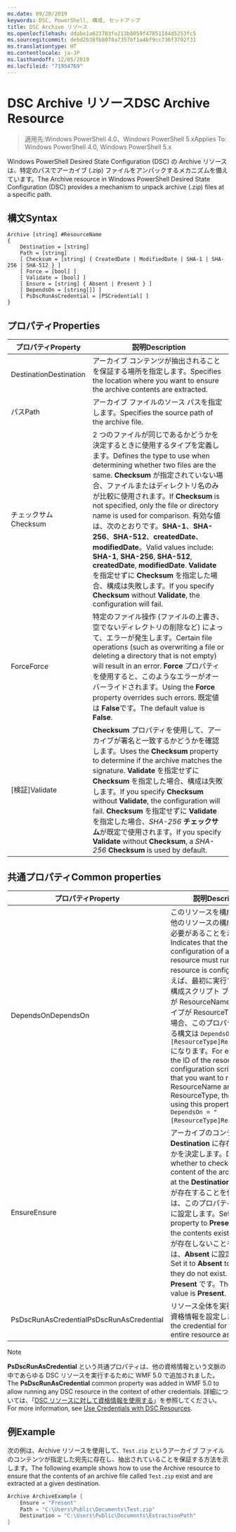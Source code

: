 ```yaml
---
ms.date: 09/20/2019
keywords: DSC, PowerShell, 構成, セットアップ
title: DSC Archive リソース
ms.openlocfilehash: ddabe1a623783fe213b8059f47851184d5253fc5
ms.sourcegitcommit: debd2b38fb8070a7357bf1a4bf9cc736f3702f31
ms.translationtype: HT
ms.contentlocale: ja-JP
ms.lasthandoff: 12/05/2019
ms.locfileid: "71954769"
---
```

# <a name="dsc-archive-resource"></a><span data-ttu-id="1e60b-103">DSC Archive リソース</span><span class="sxs-lookup"><span data-stu-id="1e60b-103">DSC Archive Resource</span></span>

> <span data-ttu-id="1e60b-104">適用先:Windows PowerShell 4.0、Windows PowerShell 5.x</span><span class="sxs-lookup"><span data-stu-id="1e60b-104">Applies To: Windows PowerShell 4.0, Windows PowerShell 5.x</span></span>

<span data-ttu-id="1e60b-105">Windows PowerShell Desired State Configuration (DSC) の Archive リソースは、特定のパスでアーカイブ (.zip) ファイルをアンパックするメカニズムを備えています。</span><span class="sxs-lookup"><span data-stu-id="1e60b-105">The Archive resource in Windows PowerShell Desired State Configuration (DSC) provides a mechanism to unpack archive (.zip) files at a specific path.</span></span>

## <a name="syntax"></a><span data-ttu-id="1e60b-106">構文</span><span class="sxs-lookup"><span data-stu-id="1e60b-106">Syntax</span></span>

```Syntax
Archive [string] #ResourceName
{
    Destination = [string]
    Path = [string]
    [ Checksum = [string] { CreatedDate | ModifiedDate | SHA-1 | SHA-256 | SHA-512 } ]
    [ Force = [bool] ]
    [ Validate = [bool] ]
    [ Ensure = [string] { Absent | Present } ]
    [ DependsOn = [string[]] ]
    [ PsDscRunAsCredential = [PSCredential] ]
}
```

## <a name="properties"></a><span data-ttu-id="1e60b-107">プロパティ</span><span class="sxs-lookup"><span data-stu-id="1e60b-107">Properties</span></span>

|<span data-ttu-id="1e60b-108">プロパティ</span><span class="sxs-lookup"><span data-stu-id="1e60b-108">Property</span></span> |<span data-ttu-id="1e60b-109">説明</span><span class="sxs-lookup"><span data-stu-id="1e60b-109">Description</span></span> |
|---|---|
|<span data-ttu-id="1e60b-110">Destination</span><span class="sxs-lookup"><span data-stu-id="1e60b-110">Destination</span></span> |<span data-ttu-id="1e60b-111">アーカイブ コンテンツが抽出されることを保証する場所を指定します。</span><span class="sxs-lookup"><span data-stu-id="1e60b-111">Specifies the location where you want to ensure the archive contents are extracted.</span></span> |
|<span data-ttu-id="1e60b-112">パス</span><span class="sxs-lookup"><span data-stu-id="1e60b-112">Path</span></span> |<span data-ttu-id="1e60b-113">アーカイブ ファイルのソース パスを指定します。</span><span class="sxs-lookup"><span data-stu-id="1e60b-113">Specifies the source path of the archive file.</span></span> |
|<span data-ttu-id="1e60b-114">チェックサム</span><span class="sxs-lookup"><span data-stu-id="1e60b-114">Checksum</span></span> |<span data-ttu-id="1e60b-115">2 つのファイルが同じであるかどうかを決定するときに使用するタイプを定義します。</span><span class="sxs-lookup"><span data-stu-id="1e60b-115">Defines the type to use when determining whether two files are the same.</span></span> <span data-ttu-id="1e60b-116">**Checksum** が指定されていない場合、ファイルまたはディレクトリ名のみが比較に使用されます。</span><span class="sxs-lookup"><span data-stu-id="1e60b-116">If **Checksum** is not specified, only the file or directory name is used for comparison.</span></span> <span data-ttu-id="1e60b-117">有効な値は、次のとおりです。**SHA-1**、**SHA-256**、**SHA-512**、**createdDate**、**modifiedDate**。</span><span class="sxs-lookup"><span data-stu-id="1e60b-117">Valid values include: **SHA-1**, **SHA-256**, **SHA-512**, **createdDate**, **modifiedDate**.</span></span> <span data-ttu-id="1e60b-118">**Validate** を指定せずに **Checksum** を指定した場合、構成は失敗します。</span><span class="sxs-lookup"><span data-stu-id="1e60b-118">If you specify **Checksum** without **Validate**, the configuration will fail.</span></span> |
|<span data-ttu-id="1e60b-119">Force</span><span class="sxs-lookup"><span data-stu-id="1e60b-119">Force</span></span> |<span data-ttu-id="1e60b-120">特定のファイル操作 (ファイルの上書き、空でないディレクトリの削除など) によって、エラーが発生します。</span><span class="sxs-lookup"><span data-stu-id="1e60b-120">Certain file operations (such as overwriting a file or deleting a directory that is not empty) will result in an error.</span></span> <span data-ttu-id="1e60b-121">**Force** プロパティを使用すると、このようなエラーがオーバーライドされます。</span><span class="sxs-lookup"><span data-stu-id="1e60b-121">Using the **Force** property overrides such errors.</span></span> <span data-ttu-id="1e60b-122">既定値は **False**です。</span><span class="sxs-lookup"><span data-stu-id="1e60b-122">The default value is **False**.</span></span> |
|<span data-ttu-id="1e60b-123">[検証]</span><span class="sxs-lookup"><span data-stu-id="1e60b-123">Validate</span></span>| <span data-ttu-id="1e60b-124">**Checksum** プロパティを使用して、アーカイブが署名と一致するかどうかを確認します。</span><span class="sxs-lookup"><span data-stu-id="1e60b-124">Uses the **Checksum** property to determine if the archive matches the signature.</span></span> <span data-ttu-id="1e60b-125">**Validate** を指定せずに **Checksum** を指定した場合、構成は失敗します。</span><span class="sxs-lookup"><span data-stu-id="1e60b-125">If you specify **Checksum** without **Validate**, the configuration will fail.</span></span> <span data-ttu-id="1e60b-126">**Checksum** を指定せずに **Validate** を指定した場合、_SHA-256_ **チェックサム**が既定で使用されます。</span><span class="sxs-lookup"><span data-stu-id="1e60b-126">If you specify **Validate** without **Checksum**, a _SHA-256_ **Checksum** is used by default.</span></span> |

## <a name="common-properties"></a><span data-ttu-id="1e60b-127">共通プロパティ</span><span class="sxs-lookup"><span data-stu-id="1e60b-127">Common properties</span></span>

|<span data-ttu-id="1e60b-128">プロパティ</span><span class="sxs-lookup"><span data-stu-id="1e60b-128">Property</span></span> |<span data-ttu-id="1e60b-129">説明</span><span class="sxs-lookup"><span data-stu-id="1e60b-129">Description</span></span> |
|---|---|
|<span data-ttu-id="1e60b-130">DependsOn</span><span class="sxs-lookup"><span data-stu-id="1e60b-130">DependsOn</span></span> |<span data-ttu-id="1e60b-131">このリソースを構成する前に、他のリソースの構成を実行する必要があることを示します。</span><span class="sxs-lookup"><span data-stu-id="1e60b-131">Indicates that the configuration of another resource must run before this resource is configured.</span></span> <span data-ttu-id="1e60b-132">たとえば、最初に実行するリソース構成スクリプト ブロックの ID が ResourceName で、そのタイプが ResourceType である場合、このプロパティを使用する構文は `DependsOn = "[ResourceType]ResourceName"` になります。</span><span class="sxs-lookup"><span data-stu-id="1e60b-132">For example, if the ID of the resource configuration script block that you want to run first is ResourceName and its type is ResourceType, the syntax for using this property is `DependsOn = "[ResourceType]ResourceName"`.</span></span> |
|<span data-ttu-id="1e60b-133">Ensure</span><span class="sxs-lookup"><span data-stu-id="1e60b-133">Ensure</span></span> |<span data-ttu-id="1e60b-134">アーカイブのコンテンツが **Destination** に存在するかどうかを決定します。</span><span class="sxs-lookup"><span data-stu-id="1e60b-134">Determines whether to check if the content of the archive exists at the **Destination**.</span></span> <span data-ttu-id="1e60b-135">コンテンツが存在することを保証するには、このプロパティを **Present** に設定します。</span><span class="sxs-lookup"><span data-stu-id="1e60b-135">Set this property to **Present** to ensure the contents exist.</span></span> <span data-ttu-id="1e60b-136">コンテンツが存在しないことを保証するには、**Absent** に設定します。</span><span class="sxs-lookup"><span data-stu-id="1e60b-136">Set it to **Absent** to ensure they do not exist.</span></span> <span data-ttu-id="1e60b-137">既定値は **Present** です。</span><span class="sxs-lookup"><span data-stu-id="1e60b-137">The default value is **Present**.</span></span> |
|<span data-ttu-id="1e60b-138">PsDscRunAsCredential</span><span class="sxs-lookup"><span data-stu-id="1e60b-138">PsDscRunAsCredential</span></span> |<span data-ttu-id="1e60b-139">リソース全体を実行するための資格情報を設定します。</span><span class="sxs-lookup"><span data-stu-id="1e60b-139">Sets the credential for running the entire resource as.</span></span> |

> [!NOTE]
> <span data-ttu-id="1e60b-140">**PsDscRunAsCredential** という共通プロパティは、他の資格情報という文脈の中であらゆる DSC リソースを実行するために WMF 5.0 で追加されました。</span><span class="sxs-lookup"><span data-stu-id="1e60b-140">The **PsDscRunAsCredential** common property was added in WMF 5.0 to allow running any DSC resource in the context of other credentials.</span></span> <span data-ttu-id="1e60b-141">詳細については、「[DSC リソースに対して資格情報を使用する](../../../configurations/runasuser.md)」を参照してください。</span><span class="sxs-lookup"><span data-stu-id="1e60b-141">For more information, see [Use Credentials with DSC Resources](../../../configurations/runasuser.md).</span></span>

## <a name="example"></a><span data-ttu-id="1e60b-142">例</span><span class="sxs-lookup"><span data-stu-id="1e60b-142">Example</span></span>

<span data-ttu-id="1e60b-143">次の例は、Archive リソースを使用して、`Test.zip` というアーカイブ ファイルのコンテンツが指定した宛先に存在し、抽出されていることを保証する方法を示します。</span><span class="sxs-lookup"><span data-stu-id="1e60b-143">The following example shows how to use the Archive resource to ensure that the contents of an archive file called `Test.zip` exist and are extracted at a given destination.</span></span>

```powershell
Archive ArchiveExample {
    Ensure = "Present"
    Path = "C:\Users\Public\Documents\Test.zip"
    Destination = "C:\Users\Public\Documents\ExtractionPath"
}
```